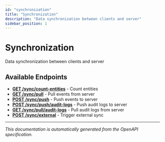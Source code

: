 ```yaml
---
id: "synchronization"
title: "Synchronization"
description: "Data synchronization between clients and server"
sidebar_position: 1
---
```


# Synchronization

Data synchronization between clients and server

## Available Endpoints

- **[GET /sync/count-entities](./count-entities)** - Count entities
- **[GET /sync/pull](./pull-events-from-server)** - Pull events from server
- **[POST /sync/push](./push-events-to-server)** - Push events to server
- **[POST /sync/push/audit-logs](./push-audit-logs-to-server)** - Push audit logs to server
- **[GET /sync/pull/audit-logs](./pull-audit-logs-from-server)** - Pull audit logs from server
- **[POST /sync/external](./trigger-external-sync)** - Trigger external sync


---

*This documentation is automatically generated from the OpenAPI specification.*
